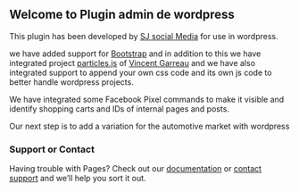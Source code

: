 ## Welcome to Plugin admin de wordpress

This plugin has been developed by [SJ social Media](https://sjsocialmedia.com/) for use in wordpress.

we have added support for [Bootstrap](https://getbootstrap.com/) and in addition to this we have integrated project [particles.js](https://github.com/VincentGarreau/particles.js/) of [Vincent Garreau](https://vincentgarreau.com/) and we have also integrated support to append your own css code and its own js code to better handle wordpress projects.

We have integrated some Facebook Pixel commands to make it visible and identify shopping carts and IDs of internal pages and posts.

Our next step is to add a variation for the automotive market with wordpress

### Support or Contact

Having trouble with Pages? Check out our [documentation](https://help.github.com/categories/github-pages-basics/) or [contact support](mailto:soporte@sjsocialmedia.com) and we’ll help you sort it out.
